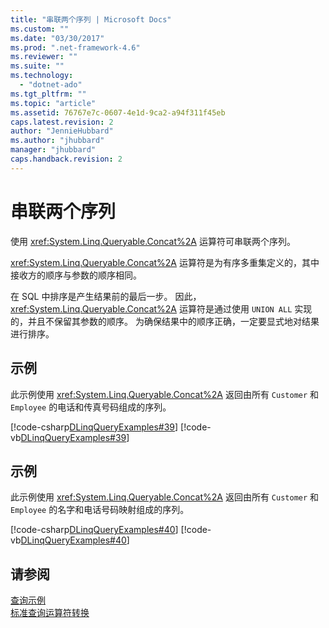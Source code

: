 ```yaml
---
title: "串联两个序列 | Microsoft Docs"
ms.custom: ""
ms.date: "03/30/2017"
ms.prod: ".net-framework-4.6"
ms.reviewer: ""
ms.suite: ""
ms.technology: 
  - "dotnet-ado"
ms.tgt_pltfrm: ""
ms.topic: "article"
ms.assetid: 76767e7c-0607-4e1d-9ca2-a94f311f45eb
caps.latest.revision: 2
author: "JennieHubbard"
ms.author: "jhubbard"
manager: "jhubbard"
caps.handback.revision: 2
---
```

# 串联两个序列
使用 <xref:System.Linq.Queryable.Concat%2A> 运算符可串联两个序列。  
  
 <xref:System.Linq.Queryable.Concat%2A> 运算符是为有序多重集定义的，其中接收方的顺序与参数的顺序相同。  
  
 在 SQL 中排序是产生结果前的最后一步。  因此，<xref:System.Linq.Queryable.Concat%2A> 运算符是通过使用 `UNION ALL` 实现的，并且不保留其参数的顺序。  为确保结果中的顺序正确，一定要显式地对结果进行排序。  
  
## 示例  
 此示例使用 <xref:System.Linq.Queryable.Concat%2A> 返回由所有 `Customer` 和 `Employee` 的电话和传真号码组成的序列。  
  
 [!code-csharp[DLinqQueryExamples#39](../../../../../../samples/snippets/csharp/VS_Snippets_Data/DLinqQueryExamples/cs/Program.cs#39)]
 [!code-vb[DLinqQueryExamples#39](../../../../../../samples/snippets/visualbasic/VS_Snippets_Data/DLinqQueryExamples/vb/Module1.vb#39)]  
  
## 示例  
 此示例使用 <xref:System.Linq.Queryable.Concat%2A> 返回由所有 `Customer` 和 `Employee` 的名字和电话号码映射组成的序列。  
  
 [!code-csharp[DLinqQueryExamples#40](../../../../../../samples/snippets/csharp/VS_Snippets_Data/DLinqQueryExamples/cs/Program.cs#40)]
 [!code-vb[DLinqQueryExamples#40](../../../../../../samples/snippets/visualbasic/VS_Snippets_Data/DLinqQueryExamples/vb/Module1.vb#40)]  
  
## 请参阅  
 [查询示例](../../../../../../docs/framework/data/adonet/sql/linq/query-examples.md)   
 [标准查询运算符转换](../../../../../../docs/framework/data/adonet/sql/linq/standard-query-operator-translation.md)